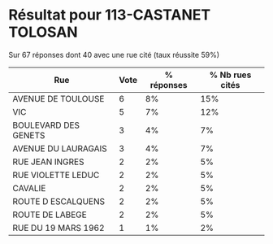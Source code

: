 # Résultat pour 113-CASTANET TOLOSAN

Sur 67 réponses dont 40 avec une rue cité (taux réussite 59%)

| Rue | Vote | % réponses | % Nb rues cités|
|-----|------|------------|----------------|
| AVENUE DE TOULOUSE | 6 | 8% | 15%|
| VIC | 5 | 7% | 12%|
| BOULEVARD DES GENETS | 3 | 4% | 7%|
| AVENUE DU LAURAGAIS | 3 | 4% | 7%|
| RUE JEAN INGRES | 2 | 2% | 5%|
| RUE VIOLETTE LEDUC | 2 | 2% | 5%|
| CAVALIE | 2 | 2% | 5%|
| ROUTE D ESCALQUENS | 2 | 2% | 5%|
| ROUTE DE LABEGE | 2 | 2% | 5%|
| RUE DU 19 MARS 1962 | 1 | 1% | 2%|

